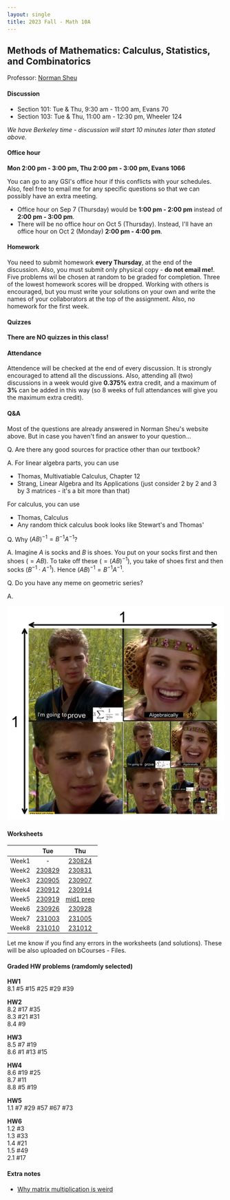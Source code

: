 ```yaml
---
layout: single
title: 2023 Fall - Math 10A
---
```



## Methods of Mathematics: Calculus, Statistics, and Combinatorics

Professor: [Norman Sheu](https://sites.google.com/view/normansheu/teaching/math-10a-fall-2023?authuser=1)

#### Discussion

* Section 101: Tue & Thu, 9:30 am - 11:00 am, Evans 70
* Section 103: Tue & Thu, 11:00 am - 12:30 pm, Wheeler 124

*We have Berkeley time - discussion will start 10 minutes later than stated above.*

#### Office hour

**Mon 2:00 pm - 3:00 pm, Thu 2:00 pm - 3:00 pm, Evans 1066**

You can go to any GSI's office hour if this conflicts with your schedules. Also, feel free to email me for any specific questions so that we can possibly have an extra meeting.

* Office hour on Sep 7 (Thursday) would be **1:00 pm - 2:00 pm** instead of **2:00 pm - 3:00 pm**.
* There will be no office hour on Oct 5 (Thursday). Instead, I'll have an office hour on Oct 2 (Monday) **2:00 pm - 4:00 pm**.

#### Homework

You need to submit homework **every Thursday**, at the end of the discussion. Also, you must submit only physical copy - **do not email me!**. Five problems wil be chosen at random to be graded for completion. Three of the lowest homework scores will be dropped. Working with others is encouraged, but you must write your solutions on your own and write the names of your collaborators at the top of the assignment.
Also, no homework for the first week.

#### Quizzes

**There are NO quizzes in this class!**

#### Attendance

Attendence will be checked at the end of every discussion. It is strongly encouraged to attend all the discussions. Also, attending all (two) discussions in a week would give **0.375%** extra credit, and a maximum of **3%** can be added in this way (so 8 weeks of full attendances will give you the maximum extra credit).

#### Q&A

Most of the questions are already answered in Norman Sheu's website above.
But in case you haven't find an answer to your question...

Q. Are there any good sources for practice other than our textbook?

A. For linear algebra parts, you can use

* Thomas, Multivatiable Calculus, Chapter 12
* Strang, Linear Algebra and Its Applications (just consider 2 by 2 and 3 by 3 matrices - it's a bit more than that)

For calculus, you can use

* Thomas, Calculus
* Any random thick calculus book looks like Stewart's and Thomas'

Q. Why $(AB)^{-1} = B^{-1}A^{-1}$?

A. Imagine $A$ is socks and $B$ is shoes.
You put on your socks first and then shoes ($=AB$).
To take off these ($=(AB)^{-1}$), you take of shoes first and then socks ($B^{-1} \cdot A^{-1}$).
Hence $(AB)^{-1} = B^{-1}A^{-1}$.

Q. Do you have any meme on geometric series?

A.

!["geometric" series](./geometric_series.png)

#### Worksheets


| | Tue | Thu |
| --- | :---: | :---: |
| Week1 | - | [230824](worksheets/WS230824.pdf) |
| Week2 | [230829](worksheets/WS230829sol.pdf) | [230831](worksheets/WS230831sol.pdf) |
| Week3 | [230905](worksheets/WS230905sol.pdf) | [230907](worksheets/WS230907sol.pdf)|
| Week4 | [230912](worksheets/WS230912sol.pdf) | [230914](worksheets/WS230914sol.pdf) |
| Week5 | [230919](worksheets/WS230919sol_fixed2.pdf) | [mid1 prep](worksheets/practice1sol_fixed.pdf) |
| Week6 | [230926](worksheets/WS230926sol2.pdf) | [230928](worksheets/WS230928sol.pdf) |
| Week7 | [231003](worksheets/WS231003sol.pdf) | [231005](worksheets/WS231005sol.pdf)|
| Week8 | [231010](worksheets/WS231010sol.pdf) | [231012](worksheets/WS231012sol.pdf) |



Let me know if you find any errors in the worksheets (and solutions).
These will be also uploaded on bCourses - Files.

#### Graded HW problems (ramdomly selected)

**HW1** \
8.1 #5 #15 #25 #29 #39

**HW2** \
8.2 #17 #35 \
8.3 #21 #31 \
8.4 #9

**HW3** \
8.5 #7 #19 \
8.6 #1 #13 #15

**HW4** \
8.6 #19 #25 \
8.7 #11 \
8.8 #5 #19

**HW5** \
1.1 #7 #29 #57 #67 #73

**HW6** \
1.2 #3 \
1.3 #33 \
1.4 #21 \
1.5 #49 \
2.1 #17


#### Extra notes

* [Why matrix multiplication is weird](matmul.pdf)